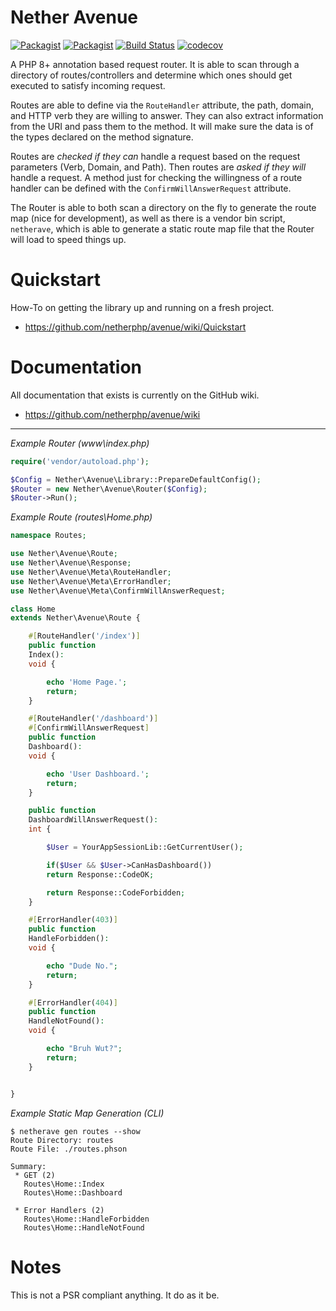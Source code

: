 # Nether Avenue

[![Packagist](https://img.shields.io/packagist/v/netherphp/avenue.svg)](https://packagist.org/packages/netherphp/avenue) [![Packagist](https://img.shields.io/packagist/dt/netherphp/avenue.svg)](https://packagist.org/packages/netherphp/avenue) [![Build Status](https://travis-ci.org/netherphp/avenue.svg?branch=master)](https://travis-ci.org/netherphp/avenue) [![codecov](https://codecov.io/gh/netherphp/avenue/branch/redux/graph/badge.svg?token=6OLA0S797J)](https://codecov.io/gh/netherphp/avenue)

A PHP 8+ annotation based request router. It is able to scan through a directory of routes/controllers and determine which ones should get executed to satisfy incoming request.

Routes are able to define via the `RouteHandler` attribute, the path, domain, and HTTP verb they are willing to answer. They can also extract information from the URI and pass them to the method. It will make sure the data is of the types declared on the method signature.

Routes are *checked if they can* handle a request based on the request parameters (Verb, Domain, and Path). Then routes are *asked if they will* handle a request. A method just for checking the willingness of a route handler can be defined with the `ConfirmWillAnswerRequest` attribute.

The Router is able to both scan a directory on the fly to generate the route map (nice for development), as well as there is a vendor bin script, `netherave`, which is able to generate a static route map file that the Router will load to speed things up.



# Quickstart

How-To on getting the library up and running on a fresh project.

* https://github.com/netherphp/avenue/wiki/Quickstart



# Documentation

All documentation that exists is currently on the GitHub wiki.

* https://github.com/netherphp/avenue/wiki


---


*Example Router (www\index.php)*
```php
require('vendor/autoload.php');

$Config = Nether\Avenue\Library::PrepareDefaultConfig();
$Router = new Nether\Avenue\Router($Config);
$Router->Run();
```

*Example Route (routes\Home.php)*
```php
namespace Routes;

use Nether\Avenue\Route;
use Nether\Avenue\Response;
use Nether\Avenue\Meta\RouteHandler;
use Nether\Avenue\Meta\ErrorHandler;
use Nether\Avenue\Meta\ConfirmWillAnswerRequest;

class Home
extends Nether\Avenue\Route {

	#[RouteHandler('/index')]
	public function
	Index():
	void {

		echo 'Home Page.';
		return;
	}

	#[RouteHandler('/dashboard')]
	#[ConfirmWillAnswerRequest]
	public function
	Dashboard():
	void {

		echo 'User Dashboard.';
		return;
	}

	public function
	DashboardWillAnswerRequest():
	int {

		$User = YourAppSessionLib::GetCurrentUser();

		if($User && $User->CanHasDashboard())
		return Response::CodeOK;

		return Response::CodeForbidden;
	}

	#[ErrorHandler(403)]
	public function
	HandleForbidden():
	void {

		echo "Dude No.";
		return;
	}

	#[ErrorHandler(404)]
	public function
	HandleNotFound():
	void {

		echo "Bruh Wut?";
		return;
	}


}

```

*Example Static Map Generation (CLI)*
```cli
$ netherave gen routes --show
Route Directory: routes
Route File: ./routes.phson

Summary:
 * GET (2)
   Routes\Home::Index
   Routes\Home::Dashboard

 * Error Handlers (2)
   Routes\Home::HandleForbidden
   Routes\Home::HandleNotFound
```



# Notes

This is not a PSR compliant anything. It do as it be.

